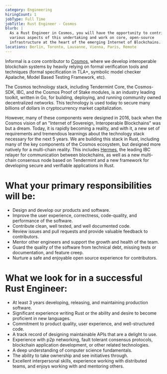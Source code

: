 ```yaml
---
category: Engineering
hiringCount: 1
jobType: Full Time
jobTitle: Rust Engineer - Cosmos
blurb: |
  As a Rust Engineer in Cosmos, you will have the opportunity to contribute to and lead
  various aspects of this undertaking and work on core, open-source
  infrastructure at the heart of the emerging Internet of Blockchains.
locations: Berlin, Toronto, Lausanne, Vienna, Paris, Remote
---
```

Informal is a core contributor to [Cosmos](https://cosmos.network/),
where we develop interoperable blockchain systems by heavily relying on
formal verification tools and techniques (formal specification in TLA+, symbolic
model checker Apalache, Model Based Testing Framework, etc).

The Cosmos technology stack, including Tendermint Core, the
Cosmos-SDK, IBC, and the Cosmos Proof of Stake modules, is an industry leading toolkit, written in Go,
for building, deploying, and running community owned decentralized networks.
This technology is used today to secure many billions of dollars in cryptocurrency market capitalization.

However, many of these components were designed in 2016, back when the Cosmos vision of an "Internet of Sovereign, Interoperable Blockchains" was but a dream.
Today, it is rapidly becoming a reality, and with it, a new set of
requirements and tremendous learnings about the technology stack necessary for
the next 5 years. We are building this stack in Rust, including many of the
key components of the Cosmos ecosystem, but designed more natively for a
multi-chain reality. This includes [Hermes](http://hermes.informal.systems/), the leading IBC relayer for communication between blockchains, as well as
a new multi-chain consensus node based on Tendermint and a new framework for
developing secure and verifiable applications in Rust.

# What your primary responsibilities will be:

- Design and develop our products and software.
- Improve the user experience, correctness, code-quality, and performance of the software.
- Contribute clean, well tested, and well documented code.
- Review issues and pull requests and provide valuable feedback to contributors.
- Mentor other engineers and support the growth and health of the team.
- Guard the quality of the software from technical debt, missing tests or documentation, and feature creep.
- Nurture a safe and enjoyable open source experience for contributors.

# What we look for in a successful Rust Engineer:

- At least 3 years developing, releasing, and maintaining production software.
- Significant experience writing Rust or the ability and desire to become proficient in new languages.
- Commitment to product quality, user experience, and well-structured code.
- A track record of designing maintainable APIs that are a delight to use.
- Experience with p2p networking, fault tolerant consensus protocols, blockchain application development, or other related technologies.
- A deep understanding of computer science fundamentals.
- The ability to take ownership and see initiatives through.
- Excellent interpersonal skills, experience working with distributed teams, and enjoys working with and mentoring others.
